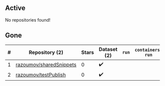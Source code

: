 ## Active
No repositories found!

## Gone
| # | Repository (2) | Stars | Dataset (2) | `run` | `containers-run` |
| --- | --- | --- | --- | --- | --- |
| 1 | [razoumov/sharedSnippets](https://github.com/razoumov/sharedSnippets) | 0 | :heavy_check_mark: |  |  |
| 2 | [razoumov/testPublish](https://github.com/razoumov/testPublish) | 0 | :heavy_check_mark: |  |  |
